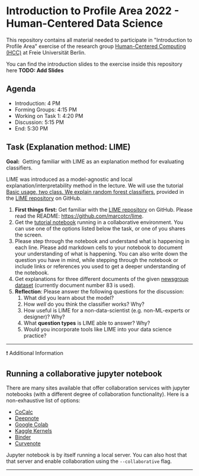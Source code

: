 # Introduction to Profile Area 2022 - Human-Centered Data Science
This repository contains all material needed to participate in "Introduction to Profile Area" exercise of the research group [Human-Centered Computing (HCC)][1] at Freie Universität Berlin.

You can find the introduction slides to the exercise inside this repository here **TODO: Add Slides**

## Agenda
- Introduction: 4 PM
- Forming Groups: 4:15 PM
- Working on Task 1: 4:20 PM
- Discussion: 5:15 PM
- End: 5:30 PM


## Task (Explanation method: LIME)

**Goal:**&nbsp; Getting familiar with LIME as an explanation method for evaluating classifiers.

LIME was introduced as a model-agnostic and local explanation/interpretability method in the lecture. We will use the tutorial [Basic usage, two class. We explain random forest classifiers.](https://marcotcr.github.io/lime/tutorials/Lime%20-%20basic%20usage%2C%20two%20class%20case.html) provided in the [LIME repository](https://github.com/marcotcr/lime) on GitHub.

1. **First things first:** Get familiar with the [LIME repository](https://github.com/marcotcr/lime) on GitHub. Please read the README: https://github.com/marcotcr/lime.
2. Get the [tutorial notebook](./LIME_tutorial_notebook.ipynb) running in a collaborative environment. You can use one of the options listed below the task, or one of you shares the screen.
3. Please step through the notebook and understand what is happening in each line. Please add markdown cells to your notebook to document your understanding of what is happening. You can also write down the question you have in mind, while stepping through the notebook or include links or references you used to get a deeper understanding of the notebook.
4. Get explanations for three different documents of the given [newsgroup dataset](https://scikit-learn.org/stable/datasets/#the-20-newsgroups-text-dataset) (currently document number 83 is used).
5. **Reflection**: Please answer the following questions for the discussion: 
    1. What did you learn about the model?
    2. How _well_ do you think the classifier works? Why?
    3. How useful is LIME for a non-data-scientist (e.g. non-ML-experts or designer)? Why?
    4. What **question types** is LIME able to answer? Why?
    5. Would you incorporate tools like LIME into your data science practice?


***
❗ Additional Information
## Running a collaborative jupyter notebook
There are many sites available that offer collaboration services with jupyter notebooks (with a different degree of collaboration functionality). Here is a non-exhaustive list of options:
- [CoCalc](https://cocalc.com/features/jupyter-notebook)
- [Deepnote](https://deepnote.com/)
- [Google Colab](https://colab.research.google.com/)
- [Kaggle Kernels](https://www.kaggle.com/code)
- [Binder](https://mybinder.org/)
- [Curvenote](https://curvenote.com/)

Jupyter notebook is by itself running a local server. You can also host that that server and enable collaboration using the `--collaborative` flag.
***


[1]:	https://www.mi.fu-berlin.de/en/inf/groups/hcc/index.html
